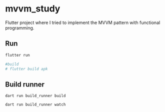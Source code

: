 # mvvm_study

Flutter project where I tried to implement the MVVM pattern with functional programming.

## Run
```sh
flutter run

#build
# flutter build apk
```

## Build runner
```
dart run build_runner build
```
```
dart run build_runner watch
```